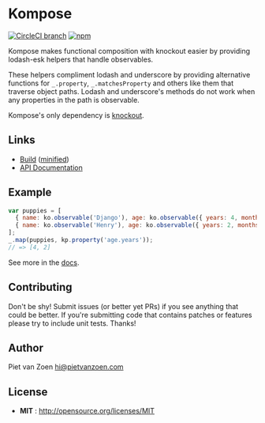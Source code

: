 Kompose
===

[![CircleCI branch](https://img.shields.io/circleci/project/pietvanzoen/knockout-kompose/master.svg)](https://circleci.com/gh/pietvanzoen/knockout-kompose/tree/master) [![npm](https://img.shields.io/npm/v/knockout-kompose.svg)](https://www.npmjs.com/package/knockout-kompose)

Kompose makes functional composition with knockout easier by providing lodash-esk helpers that handle observables.

These helpers compliment lodash and underscore by providing alternative functions for `_.property`, `_.matchesProperty` and others like them that traverse object paths. Lodash and underscore's methods do not work when any properties in the path is observable.

Kompose's only dependency is [knockout](http://knockoutjs.com/).

## Links
* [Build](https://raw.githubusercontent.com/pietvanzoen/knockout-kompose/master/dist/kompose.js) ([minified](https://raw.githubusercontent.com/pietvanzoen/knockout-kompose/master/dist/kompose.min.js))
* [API Documentation](https://github.com/pietvanzoen/knockout-kompose/tree/master/doc)

## Example
```js
var puppies = [
  { name: ko.observable('Django'), age: ko.observable({ years: 4, months: 2 }) },
  { name: ko.observable('Henry'), age: ko.observable({ years: 2, months: 6 }) }
];
_.map(puppies, kp.property('age.years'));
// => [4, 2]
```

See more in the [docs](https://github.com/pietvanzoen/knockout-kompose/tree/master/doc).

## Contributing

Don't be shy! Submit issues (or better yet PRs) if you see anything that could be better. If you're submitting code that contains patches or features please try to include unit tests. Thanks!

## Author

Piet van Zoen <hi@pietvanzoen.com>

## License

 - **MIT** : http://opensource.org/licenses/MIT
